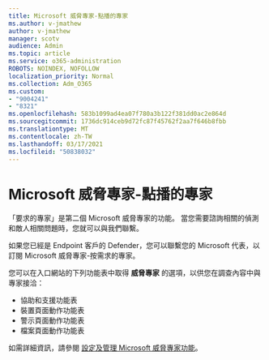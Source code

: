 ```yaml
---
title: Microsoft 威脅專家-點播的專家
ms.author: v-jmathew
author: v-jmathew
manager: scotv
audience: Admin
ms.topic: article
ms.service: o365-administration
ROBOTS: NOINDEX, NOFOLLOW
localization_priority: Normal
ms.collection: Adm_O365
ms.custom:
- "9004241"
- "8321"
ms.openlocfilehash: 583b1099ad4ea07f780a3b122f381dd0ac2e864d
ms.sourcegitcommit: 1736dc914ceb9d72fc87f45762f2aa7f646b8fbb
ms.translationtype: MT
ms.contentlocale: zh-TW
ms.lasthandoff: 03/17/2021
ms.locfileid: "50838032"
---
```

# <a name="microsoft-threat-experts---experts-on-demand"></a>Microsoft 威脅專家-點播的專家

「要求的專家」是第二個 Microsoft 威脅專家的功能。 當您需要諮詢相關的偵測和敵人相關問題時，您就可以與我們聯繫。

如果您已經是 Endpoint 客戶的 Defender，您可以聯繫您的 Microsoft 代表，以訂閱 Microsoft 威脅專家-按需求的專家。

您可以在入口網站的下列功能表中取得 **威脅專家** 的選項，以供您在調查內容中與專家接洽：

- 協助和支援功能表
- 裝置頁面動作功能表
- 警示頁面動作功能表
- 檔案頁面動作功能表

如需詳細資訊，請參閱 [設定及管理 Microsoft 威脅專家功能](https://docs.microsoft.com/windows/security/threat-protection/microsoft-defender-atp/configure-microsoft-threat-experts)。
